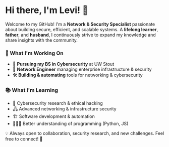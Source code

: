 # Hi there, I'm Levi! 👋  

Welcome to my GitHub! I'm a **Network & Security Specialist** passionate about building secure, efficient, and scalable systems. A **lifelong learner**, **father**, and **husband**, I continuously strive to expand my knowledge and share insights with the community.  

### 🚀 What I'm Working On  
- 🏫 **Pursuing my BS in Cybersecurity** at UW Stout
- 💼 **Network Engineer** managing enterprise infrastructure & security 
- 🛠️ **Building & automating** tools for networking & cybersecurity  

### 📚 What I'm Learning  
- 🔐 Cybersecurity research & ethical hacking  
- 🖧 Advanced networking & infrastructure security  
- 🏗️ Software development & automation
- 🧑🏼‍💻 Better understanding of programming (Python, JS) 

💡 Always open to collaboration, security research, and new challenges. Feel free to connect! 🚀  
